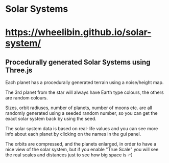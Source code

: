 # Solar Systems

# https://wheelibin.github.io/solar-system/

## Procedurally generated Solar Systems using Three.js

Each planet has a procedurally generated terrain using a noise/height map.

The 3rd planet from the star will always have Earth type colours, the others are random colours.

Sizes, orbit radiuses, number of planets, number of moons etc. are all randomly generated using a seeded random number, so you can get the exact solar system back by using the seed.



The solar system data is based on real-life values and you can see more info about each planet by clicking on the names in the gui panel.

The orbits are compressed, and the planets enlarged, in order to have a nice view of the solar system, but if you enable "True Scale" you will see the real scales and distances just to see how big space is :-)

